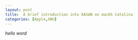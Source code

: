 ```yaml
---
layout: post
title:  A brief introduction into KASAN on macOS Catalina
categories: [Apple,XNU]
---
```

*hello word*
